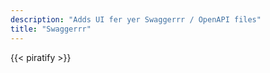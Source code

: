 ```yaml
---
description: "Adds UI fer yer Swaggerrr / OpenAPI files"
title: "Swaggerrr"
---
```

{{< piratify >}}